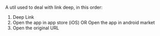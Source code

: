 
  A util used to deal with link deep, in this order:
  
  1. Deep Link 
  2. Open the app in app store (iOS) OR Open the app in android market 
  3. Open the original URL 

